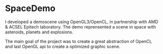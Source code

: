 SpaceDemo
=========

I developed a demoscene using OpenGL3/OpenCL, in partnership with AMD & ACSEL Epitech laboratory. The demo reprensented a scene in space with asteroids, planets and explosions.

The main goal of the project was to create a great abstraction of OpenCL and last OpenGL api to create a optimized graphic scene.
